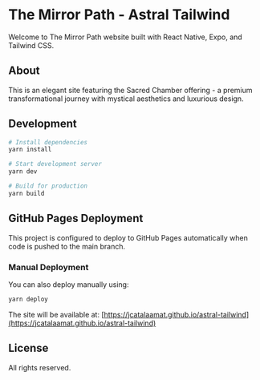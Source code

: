 # The Mirror Path - Astral Tailwind

Welcome to The Mirror Path website built with React Native, Expo, and Tailwind CSS.

## About

This is an elegant site featuring the Sacred Chamber offering - a premium transformational journey with mystical aesthetics and luxurious design.

## Development

```bash
# Install dependencies
yarn install

# Start development server
yarn dev

# Build for production
yarn build
```

## GitHub Pages Deployment

This project is configured to deploy to GitHub Pages automatically when code is pushed to the main branch.

### Manual Deployment

You can also deploy manually using:

```bash
yarn deploy
```

The site will be available at: [https://jcatalaamat.github.io/astral-tailwind](https://jcatalaamat.github.io/astral-tailwind)

## License

All rights reserved.
